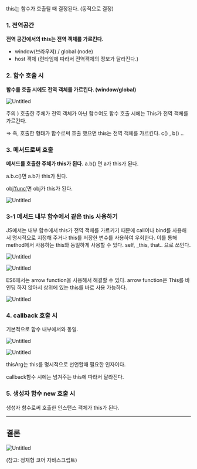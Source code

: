 this는 함수가 호출될 때 결정된다. (동적으로 결정) 

### 1. 전역공간

**전역 공간에서의 this는 전역 객체를 가르킨다.**

- window(브라우저) / global (node)
- host 객체 (런타임에 따라서 전역객체의 정보가 달라진다.)

### 2. 함수 호출 시

**함수를 호출 시에도 전역 객체를 가르킨다. (window/global)**

![Untitled](https://s3-us-west-2.amazonaws.com/secure.notion-static.com/ae676cde-8d34-492f-8c96-5a07f9706d89/Untitled.png)

주의 ) 호출한 주체가 전역 객체가 아닌 함수여도 함수 호출 시에는 This가 전역 객체를 가르킨다. 

⇒ 즉, 호출한 형태가 함수로써 호출 했으면 this는 전역 객체를 가르킨다. 
c() , b() .. 

### 3. 메서드로써 호출

**메서드를 호출한 주체가 this가 된다.** 
a.b() 면 a가 this가 된다.

a.b.c()면 a.b가 this가 된다.

obj[’func’]()면 obj가 this가 된다.

![Untitled](https://s3-us-west-2.amazonaws.com/secure.notion-static.com/4126dddc-57c7-45cd-a449-0669e5b033ba/Untitled.png)

### 3-1 메서드 내부 함수에서 같은 this 사용하기

JS에서는 내부 함수에서 this가 전역 객체를 가르키기 때문에 call이나 bind를 사용해서 명시적으로 지정해 주거나 this를 저장한 변수를 사용하여 우회한다. 이를 통해 method에서 사용하는 this와 동일하게 사용할 수 있다. self, _this, that.. 으로 쓰인다.

![Untitled](https://s3-us-west-2.amazonaws.com/secure.notion-static.com/a484e534-484f-467c-944d-2dfed618d6e4/Untitled.png)

![Untitled](https://s3-us-west-2.amazonaws.com/secure.notion-static.com/4c7696e3-46f7-4a35-b99b-ff3215425dc9/Untitled.png)

ES6에서는 arrow function을 사용해서 해결할 수 있다. arrow function은 This를 바인딩 하지 않아서 상위에 있는 this를 바로 사용 가능하다. 

![Untitled](https://s3-us-west-2.amazonaws.com/secure.notion-static.com/eba958c3-ea60-4893-afc8-f797a13eb810/Untitled.png)

### 4. callback 호출 시

기본적으로 함수 내부에서와 동일.

![Untitled](https://s3-us-west-2.amazonaws.com/secure.notion-static.com/a68b392e-e515-4d00-b0b0-7a85e715c53c/Untitled.png)

![Untitled](https://s3-us-west-2.amazonaws.com/secure.notion-static.com/6504c242-331a-40e8-9f9a-613f966a2f2e/Untitled.png)

thisArg는 this를 명시적으로 선언할때 필요한 인자이다.

callback함수 시에는 넘겨주는 this에 따라서 달라진다. 

### 5. 생성자 함수 new 호출 시

생성자 함수로써 호출한 인스턴스 객체가 this가 된다. 

---

## 결론

![Untitled](https://s3-us-west-2.amazonaws.com/secure.notion-static.com/4976ace0-18cb-4b48-9c56-bd7c8a65bec4/Untitled.png)


(참고: 정재형 코어 자바스크립트) 
